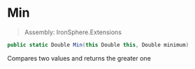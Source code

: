 ﻿

# Min

> Assembly: IronSphere.Extensions

```csharp
public static Double Min(this Double this, Double minimum)
```

Compares two values and returns the greater one

